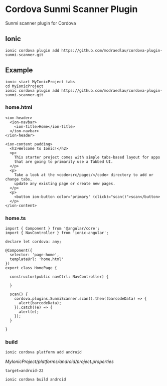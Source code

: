 # Cordova Sunmi Scanner Plugin
Sunmi scanner plugin for Cordova

## Ionic
```
ionic cordova plugin add https://github.com/modraedlau/cordova-plugin-sunmi-scanner.git
```

## Example
```
ionic start MyIonicProject tabs
cd MyIonicProject
ionic cordova plugin add https://github.com/modraedlau/cordova-plugin-sunmi-scanner.git

```
### home.html
```
<ion-header>
  <ion-navbar>
    <ion-title>Home</ion-title>
  </ion-navbar>
</ion-header>

<ion-content padding>
  <h2>Welcome to Ionic!</h2>
  <p>
    This starter project comes with simple tabs-based layout for apps
    that are going to primarily use a Tabbed UI.
  </p>
  <p>
    Take a look at the <code>src/pages/</code> directory to add or change tabs,
    update any existing page or create new pages.
  </p>
  <p>
    <button ion-button color="primary" (click)="scan()">scan</button>
  </p>
</ion-content>
```
### home.ts
```
import { Component } from '@angular/core';
import { NavController } from 'ionic-angular';

declare let cordova: any;

@Component({
  selector: 'page-home',
  templateUrl: 'home.html'
})
export class HomePage {

  constructor(public navCtrl: NavController) {

  }

  scan() {
    cordova.plugins.SunmiScanner.scan().then((barcodeData) => {
      alert(barcodeData);
    }).catch((e) => {
      alert(e);
    });
  }

}
```
### build
```
ionic cordova platform add android
```
*MyIonicProject/platforms/android/project.properties*
```
target=android-22
```
```
ionic cordova build android
```